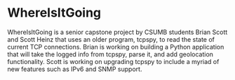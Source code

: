 WhereIsItGoing
==============

WhereIsItGoing is a senior capstone project by CSUMB students Brian Scott and Scott Heinz that uses an older program, tcpspy, to read the state of current TCP connections.  Brian is working on building a Python application that will take the logged info from tcpspy, parse it, and add geolocation functionality.  Scott is working on upgrading tcpspy to include a myriad of new features such as IPv6 and SNMP support.